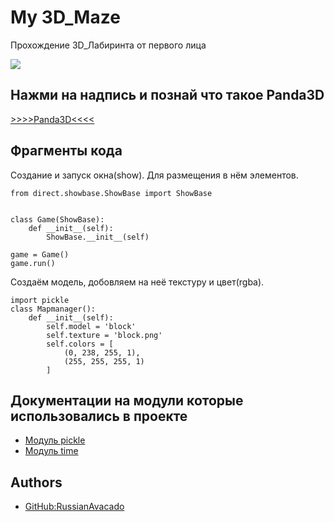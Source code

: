 
# My 3D_Maze
Прохождение 3D_Лабиринта от первого лица


![](https://dev-to-uploads.s3.amazonaws.com/uploads/articles/th5xamgrr6se0x5ro4g6.png)
## Нажми на надпись и познай что такое Panda3D

[>>>>Panda3D<<<<](https://docs.panda3d.org/1.10/python/index)


## Фрагменты кода

Создание и запуск окна(show).
Для размещения в нём элементов.

```
from direct.showbase.ShowBase import ShowBase


class Game(ShowBase):
    def __init__(self):
        ShowBase.__init__(self)
        
game = Game()
game.run()
```

Создаём модель, добовляем на неё текстуру и цвет(rgba).

```
import pickle
class Mapmanager():
    def __init__(self):
        self.model = 'block'
        self.texture = 'block.png'          
        self.colors = [
            (0, 238, 255, 1),
            (255, 255, 255, 1)
        ]
```


## Документации на модули которые использовались в проекте

 - [Модуль pickle](https://docs.python.org/3/library/pickle.html)
 - [Модуль time](https://docs.python.org/3/library/time.html)


## Authors

- [GitHub:RussianAvacado](https://github.com/RussianAvacado)

